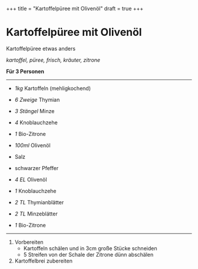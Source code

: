 +++
title = "Kartoffelpüree mit Olivenöl"
draft = true
+++
# Kartoffelpüree mit Olivenöl

Kartoffelpüree etwas anders

*kartoffel, püree, frisch, kräuter, zitrone*

**Für 3 Personen**

---

- *1kg* Kartoffeln (mehligkochend)
- *6 Zweige* Thymian
- *3 Stängel* Minze
- *4* Knoblauchzehe 
- *1* Bio-Zitrone
- *100ml* Olivenöl
- Salz
- schwarzer Pfeffer

- *4 EL* Olivenöl
- *1* Knoblauchzehe 
- *2 TL* Thymianblätter
- *2 TL* Minzeblätter
- *1* Bio-Zitrone

---

1. Vorbereiten
   * Kartoffeln schälen und in 3cm große Stücke schneiden
   * 5 Streifen von der Schale der Zitrone dünn abschälen
1. Kartoffelbrei zubereiten

